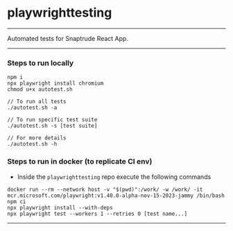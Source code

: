 # playwrighttesting
<hr/>
Automated tests for Snaptrude React App.
<hr/>

### Steps to run locally
```
npm i
npx playwright install chromium
chmod u+x autotest.sh

// To run all tests
./autotest.sh -a

// To run specific test suite
./autotest.sh -s [test suite]

// For more details
./autotest.sh -h
```

### Steps to run in docker (to replicate CI env)
- Inside the `playwrighttesting` repo execute the  following commands
```
docker run --rm --network host -v "$(pwd)":/work/ -w /work/ -it mcr.microsoft.com/playwright:v1.40.0-alpha-nov-15-2023-jammy /bin/bash
npm ci
npx playwright install --with-deps
npx playwright test --workers 1 --retries 0 [test name...]
```

<hr/>